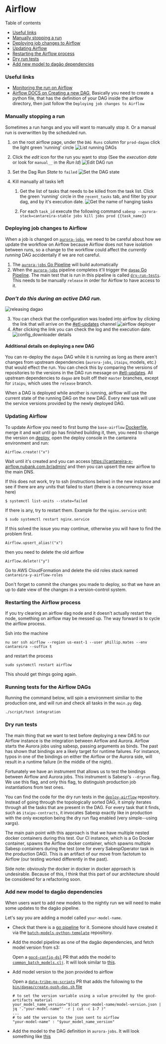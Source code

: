 # Airflow

Table of contents

* [Useful links](#useful-links)
* [Manually stopping a run](#manually-stopping-a-run)
* [Deploying job changes to Airflow](#deploying-job-changes-to-airflow)
* [Updating Airflow](#updating-airflow)
* [Restarting the Airflow process](#restarting-the-airflow-process)
* [Dry run tests](#dry-run-tests)
* [Add new model to dagão dependencies](#add-new-model-to-dagão-dependencies)

### Useful links
* [Monitoring the run on Airflow](./monitoring_nightly_run.md)
* [Airflow DOCS on Creating a new DAG](https://airflow.apache.org/tutorial.html), Basically you need to create a python file, that has the definition of your DAG inside the airflow directory, then just follow the `Deploying job changes to Airflow`

### Manually stopping a run

Sometimes a run hangs and you will want to manually stop it. Or a manual run is overwritten by the scheduled run.

1. on the root airflow page, under the `DAG Runs` column for `prod-dagao` click the light green 'running' circle
![List running DAGs](images/running-dags.png)

2. Click the _edit_ icon for the run you want to stop (See the _execution date_ or look for `manual__` in the _Run Id_)
![Edit DAG run](images/edit-dag-runs.png)

3. Set the Dag Run _State_ to `failed`
![Set the DAG state](images/set-dag-run-as-failed.png)

4. Kill manually all tasks left
   1. Get the list of tasks that needs to be killed from the task list. Click the green 'running' circle in the `recent_tasks` tab, and filter by your dag, and by it's execution date.
   ![Get the name of hanging tasks](images/filter-by-tasks.png)

   2. For each `task_id` execute the following command
   `sabesp --aurora-stack=cantareira-stable jobs kill jobs prod {{task_name}}`

### Deploying job changes to Airflow
When a job is changed on [`aurora-jobs`](https://github.com/nubank/aurora-jobs), we need to be careful about how we update the workflow on Airflow because Airflow does not have isolation between runs, so a change to the workflow could affect the *currently running* DAG accidentally if we are not careful.
   1. The [`aurora-jobs` Go Pipeline](https://go.nubank.com.br/go/tab/pipeline/history/aurora-jobs) will build automatically
   2. When the [`aurora-jobs`](https://github.com/nubank/aurora-jobs) pipeline
 completes it'll trigger the [`dagao` Go
 Pipeline](https://go.nubank.com.br/go/pipeline/history/dagao). The main test
 that is run in this pipeline is called [`dry-run-tests`](#dry-run-tests). This needs to be
 manually `release` in order for Airflow to have access to it.

 ### *Don't do this during an active DAG run.*

   ![releasing dagao](images/release_dagao.png)

   3. You can check that the configuration was loaded into airflow by clicking the link that will arrive on the [#etl-updates](https://nubank.slack.com/messages/CCYJHJHR9/) channel
   ![airflow deployer](images/airflow_deployer.png)
   4. After clicking the link you can check the log and the execution date.
   ![config_downloader details](images/airflow_check.png)

#### Additional details on deploying a new DAG

You can re-deploy the `dagao` DAG while it is running as long as there aren't changes from upstream dependencies (`aurora-jobs`, `itaipu`, models, etc.) that would effect the run.
You can check this by comparing the versions of repositories to the versions in the DAG run message on [#etl-updates](https://nubank.slack.com/messages/CCYJHJHR9/).
All upstream dependencies to `dagao` are built off their `master` branches, except for `itaipu`, which uses the `release` branch.

When a DAG is deployed while another is running, airflow will use the current state of the running DAG on the new DAG. Every new task will use the service versions provided by the newly deployed DAG.

### Updating Airflow

To update Airflow you need to first bump the `base-airflow` [Dockerfile](https://github.com/nubank/dockerfiles/blob/master/base-airflow/Dockerfile), merge it and wait until go has finished building it, then, you need to change the version on [deploy](https://github.com/nubank/deploy/blob/master/lib/recipes/airflow.rb#L21), open the deploy console in the cantareira environment and run:

`Airflow.create!("x")`

Wait until it's created and you can access https://cantareira-x-airflow.nubank.com.br/admin/ and then you can upsert the new airflow to the main DNS.

If this does not work, try to ssh (instructions below) in the new instance and see if there are any units that failed to start (there is a concurrency issue here)

`$ systemctl list-units --state=failed`

If there is any, try to restart them. Example for the `nginx.service` unit:

`$ sudo systemctl restart nginx.service`

If this solved the issue you may continue, otherwise you will have to find the problem first.

`Airflow.upsert_alias!("x")`

then you need to delete the old airflow

`Airflow.delete!("y")`

Go to AWS CloudFormation and delete the old roles stack named `cantareira-y-airflow-roles`

Don't forget to commit the changes you made to deploy, so that we have an up to date view of the changes in a version-control system.

### Restarting the Airflow process

If you try clearing an airflow dag node and it doesn't actually restart the node, something on airflow may be messed up.
The way forward is to cycle the airflow process.

Ssh into the machine

```
nu ser ssh airflow --region us-east-1 --user phillip.mates --env cantareira --suffix t
```

and restart the process

```
sudo systemctl restart airflow
```

This should get things going again.


### Running tests for the Airflow DAGs

Running the command below, will spin a environment similiar to the production one, and will run and check all tasks in the `main.py` dag.

```
./script/test integration
```

### Dry run tests

The main thing that we want to test before deploying a new DAS to our Airflow
instance is the integration between Airflow and Aurora. Airflow starts the
Aurora jobs using sabesp, passing arguments as binds. The past has shown that
bindings are a likely target for runtime failures. For instance, typos in one of
the bindings on either the Airflow or the Aurora side, will result in a runtime
failure (in the middle of the night).

Fortunately we have an instrument that allows us to test the bindings between
Airflow and Aurora jobs. This instrument is Sabesp's `--dryrun` flag. We use
this flag, and only this flag, to distinguish production job instantiations from
test ones.

You can find the code for the dry run tests in the
[`deploy-airflow`](https://github.nubank/deploy-airflow) repository. Instead of
going through the topologically sorted DAG, it simply iterates through all the
tasks that are present in the DAG. For every task that it finds, such as
`itaipu-contracts`, it invocates Sabesp exactly like in production with the only
exception being the dry run flag enabled (very simple--using xargs).

The main pain point with this approach is that we have multiple nested docker
containers during this test. Our CI instance, which is a Go Docker container,
spawns the Airflow docker container, which spawns multiple Sabesp containers
during the test (one for every SabespOperator task in the production DAG). This
is an artifact of our move from factotum to Airflow (our testing worked
differently in the past).

Side note: obviously the docker in docker in docker approach is
undesirable. Because of this, I think that this part of our architecture should
be considered for a refactoring soon.

### Add new model to dagão dependencies

When users want to add new models to the nightly run we will need to make some updates to the dagão pipeline.

Let's say you are adding a model called `your-model-name`.
 - Check that there is a [go pipeline](https://go.nubank.com.br/go/tab/pipeline/history/your-model-name) for it. Someone should have created it via the [`batch-models-python-template`](https://github.com/nubank/batch-models-python-template/) repository.
 - Add the model pipeline as one of the dagão dependencies, and fetch model version from s3:

    Open a [`gocd-config-dsl`](https://github.com/nubank/gocd-config-dsl) PR that adds the model to [`common_batch_models.clj`](https://github.com/nubank/gocd-config-dsl/blob/master/src/gocd_config_dsl/pipelines/common_batch_models.clj). It will look similar to [this](https://github.com/nubank/gocd-config-dsl/pull/904).

 - Add model version to the json provided to airflow

   Open a [`data-tribe-go-scripts`](https://github.com/nubank/data-tribe-go-scripts) PR that adds the following to the [`bin/dagao/create-push-das.sh` file](https://github.com/nubank/data-tribe-go-scripts/blob/master/bin/dagao/create-push-das.sh)
    ```
    # to set the version variable using a value provided by the gocd-artifacts material
    your_model_name_version="$(cat your-model-name/model-version.json | jq '."your-model-name"' -r | cut -c 1-7 )"
    ...
    # to add the version to the json sent to airflow
    "your-model-name" : "$your_model_name_version"
    ```

 - Add the model to the DAG definition in `aurora-jobs`. It will look something like [this](https://github.com/nubank/aurora-jobs/pull/606/files)
